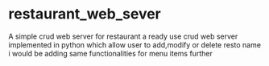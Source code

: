 # restaurant_web_sever
A simple crud web server for restaurant
a ready use crud web server implemented in python which allow user to add,modify or delete resto name
i would be adding same functionalities for menu items further
